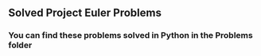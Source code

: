 ## Solved Project Euler Problems
### You can find these problems solved in Python in the Problems folder
